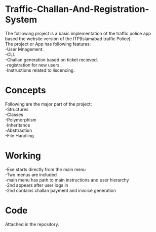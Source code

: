 # Traffic-Challan-And-Registration-System
The folllowing project is a basic implementation of the traffic police app based the website version of the ITP(Islamabad traffic Police).    
The project or App has following features:    
-User Mnagement.    
-CLI.    
-Challan generation based on ticket recieved.    
-registration for new users.    
-Instructions related to liscencing.    
# Concepts
Following are the major part of the project:    
-Structures    
-Classes    
-Polymorphism    
-Inheritance    
-Absttraction    
-File Handling    
# Working    
-Exe starts directly from the main menu    
-Two menus are included     
-main menu has path to main instructions and user hierarchy    
-2nd appears after user logs in    
-2nd contains challan payment and invoice generation    
# Code
Attached in the repository.    
